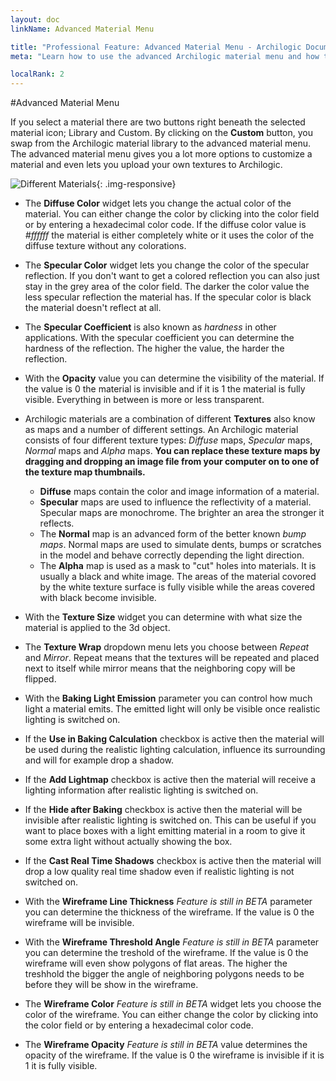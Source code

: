 ```yaml
---
layout: doc
linkName: Advanced Material Menu

title: "Professional Feature: Advanced Material Menu - Archilogic Documentation"
meta: "Learn how to use the advanced Archilogic material menu and how to upload your own textures."

localRank: 2
---
```


#Advanced Material Menu

If you select a material there are two buttons right beneath the selected material icon; Library and Custom.
By clicking on the **Custom** button, you swap from the Archilogic material library to the advanced material menu.
The advanced material menu gives you a lot more options to customize a material and even lets you upload your own textures to Archilogic.

![Different Materials]({{site.path}}/assets/images/Materials-Menu-Advanced.jpg){: .img-responsive}

* The **Diffuse Color** widget lets you change the actual color of the material. You can either change the color by clicking into the color field or by entering a hexadecimal color code. If the diffuse color value is *#ffffff* the material is either completely white or it uses the color of the diffuse texture without any colorations.

* The **Specular Color** widget lets you change the color of the specular reflection. If you don't want to get a colored reflection you can also just stay in the grey area of the color field. The darker the color value the less specular reflection the material has. If the specular color is black the material doesn't reflect at all.

* The **Specular Coefficient** is also known as *hardness* in other applications. With the specular coefficient you can determine the hardness of the reflection. The higher the value, the harder the reflection.

* With the **Opacity** value you can determine the visibility of the material. If the value is 0 the material is invisible and if it is 1 the material is fully visible. Everything in between is more or less transparent.

* Archilogic materials are a combination of different **Textures** also know as maps and a number of different settings. An Archilogic material consists of four different texture types: *Diffuse* maps, *Specular* maps, *Normal* maps and *Alpha* maps.
**You can replace these texture maps by dragging and dropping an image file from your computer on to one of the texture map thumbnails.**

  * **Diffuse** maps contain the color and image information of a material.
  * **Specular** maps are used to influence the reflectivity of a material. Specular maps are monochrome. The brighter an area the stronger it reflects.
  * The **Normal** map is an advanced form of the better known *bump maps*. Normal maps are used to simulate dents, bumps or scratches in the model and behave correctly depending the light direction.
  * The **Alpha** map is used as a mask to "cut" holes into materials. It is usually a black and white image. The areas of the material covored by the white texture surface is fully visible while the areas covered with black become invisible.


* With the **Texture Size** widget you can determine with what size the material is applied to the 3d object.

* The **Texture Wrap** dropdown menu lets you choose between *Repeat* and *Mirror*. Repeat means that the textures will be repeated and placed next to itself while mirror means that the neighboring copy will be flipped.

* With the **Baking Light Emission** parameter you can control how much light a material emits. The emitted light will only be visible once realistic lighting is switched on.

* If the **Use in Baking Calculation** checkbox is active then the material will be used during the realistic lighting calculation, influence its surrounding and will for example drop a shadow.

* If the **Add Lightmap** checkbox is active then the material will receive a lighting information after realistic lighting is switched on.

* If the **Hide after Baking** checkbox is active then the material will be invisible after realistic lighting is switched on. This can be useful if you want to place boxes with a light emitting material in a room to give it some extra light without actually showing the box.

* If the **Cast Real Time Shadows** checkbox is active then the material will drop a low quality real time shadow even if realistic lighting is not switched on.

* With the **Wireframe Line Thickness** *Feature is still in BETA* parameter you can determine the thickness of the wireframe. If the value is 0 the wireframe will be invisible.

* With the **Wireframe Threshold Angle** *Feature is still in BETA* parameter you can determine the treshold of the wireframe. If the value is 0 the wireframe will even show polygons of flat areas. The higher the treshhold the bigger the angle of neighboring polygons needs to be before they will be show in the wireframe.

* The **Wireframe Color** *Feature is still in BETA* widget lets you choose the color of the wireframe. You can either change the color by clicking into the color field or by entering a hexadecimal color code.

* The **Wireframe Opacity** *Feature is still in BETA* value determines the opacity of the wireframe. If the value is 0 the wireframe is invisible if it is 1 it is fully visible.
